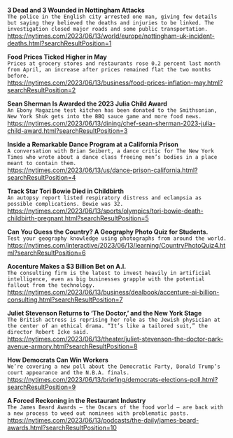 **3 Dead and 3 Wounded in Nottingham Attacks**\
`The police in the English city arrested one man, giving few details but saying they believed the deaths and injuries to be linked. The investigation closed major roads and some public transportation.`\
https://nytimes.com/2023/06/13/world/europe/nottingham-uk-incident-deaths.html?searchResultPosition=1

**Food Prices Ticked Higher in May**\
`Prices at grocery stores and restaurants rose 0.2 percent last month from April, an increase after prices remained flat the two months before.`\
https://nytimes.com/2023/06/13/business/food-prices-inflation-may.html?searchResultPosition=2

**Sean Sherman Is Awarded the 2023 Julia Child Award**\
`An Ebony Magazine test kitchen has been donated to the Smithsonian, New York Shuk gets into the BBQ sauce game and more food news.`\
https://nytimes.com/2023/06/13/dining/chef-sean-sherman-2023-julia-child-award.html?searchResultPosition=3

**Inside a Remarkable Dance Program at a California Prison**\
`A conversation with Brian Seibert, a dance critic for The New York Times who wrote about a dance class freeing men’s bodies in a place meant to contain them.`\
https://nytimes.com/2023/06/13/us/dance-prison-california.html?searchResultPosition=4

**Track Star Tori Bowie Died in Childbirth**\
`An autopsy report listed respiratory distress and eclampsia as possible complications. Bowie was 32.`\
https://nytimes.com/2023/06/13/sports/olympics/tori-bowie-death-childbirth-pregnant.html?searchResultPosition=5

**Can You Guess the Country? A Geography Photo Quiz for Students.**\
`Test your geography knowledge using photographs from around the world.`\
https://nytimes.com/interactive/2023/06/13/learning/CountryPhotoQuiz4.html?searchResultPosition=6

**Accenture Makes a $3 Billion Bet on A.I.**\
`The consulting firm is the latest to invest heavily in artificial intelligence, even as big businesses grapple with the potential fallout from the technology.`\
https://nytimes.com/2023/06/13/business/dealbook/accenture-ai-billion-consulting.html?searchResultPosition=7

**Juliet Stevenson Returns to ‘The Doctor,’ and the New York Stage**\
`The British actress is reprising her role as the Jewish physician at the center of an ethical drama. “It’s like a tailored suit,” the director Robert Icke said.`\
https://nytimes.com/2023/06/13/theater/juliet-stevenson-the-doctor-park-avenue-armory.html?searchResultPosition=8

**How Democrats Can Win Workers**\
`We’re covering a new poll about the Democratic Party, Donald Trump’s court appearance and the N.B.A. finals.`\
https://nytimes.com/2023/06/13/briefing/democrats-elections-poll.html?searchResultPosition=9

**A Forced Reckoning in the Restaurant Industry**\
`The James Beard Awards — the Oscars of the food world — are back with a new process to weed out nominees with problematic pasts.`\
https://nytimes.com/2023/06/13/podcasts/the-daily/james-beard-awards.html?searchResultPosition=10

